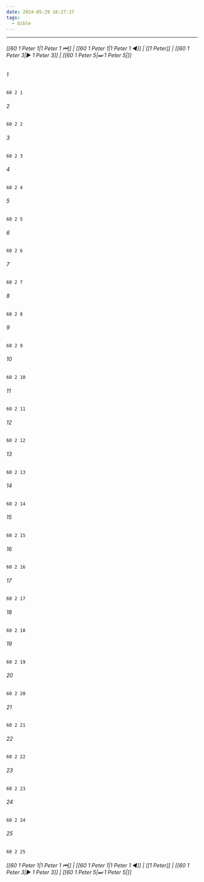 ```yaml
---
date: 2024-05-29 16:27:27
tags:
  - bible
---
```

___

###### [[60 1 Peter 1|1 Peter 1 ⏮]] | [[60 1 Peter 1|1 Peter 1 ◀]] | [[1 Peter]] | [[60 1 Peter 3|▶ 1 Peter 3]] | [[60 1 Peter 5|⏭ 1 Peter 5|]]

###### 1
``` verse
60 2 1 
```
###### 2
``` verse
60 2 2 
```
###### 3
``` verse
60 2 3 
```
###### 4
``` verse
60 2 4 
```
###### 5
``` verse
60 2 5 
```
###### 6
``` verse
60 2 6 
```
###### 7
``` verse
60 2 7 
```
###### 8
``` verse
60 2 8 
```
###### 9
``` verse
60 2 9 
```
###### 10
``` verse
60 2 10 
```
###### 11
``` verse
60 2 11 
```
###### 12
``` verse
60 2 12 
```
###### 13
``` verse
60 2 13 
```
###### 14
``` verse
60 2 14 
```
###### 15
``` verse
60 2 15 
```
###### 16
``` verse
60 2 16 
```
###### 17
``` verse
60 2 17 
```
###### 18
``` verse
60 2 18 
```
###### 19
``` verse
60 2 19 
```
###### 20
``` verse
60 2 20 
```
###### 21
``` verse
60 2 21 
```
###### 22
``` verse
60 2 22 
```
###### 23
``` verse
60 2 23 
```
###### 24
``` verse
60 2 24 
```
###### 25
``` verse
60 2 25 
```

###### [[60 1 Peter 1|1 Peter 1 ⏮]] | [[60 1 Peter 1|1 Peter 1 ◀]] | [[1 Peter]] | [[60 1 Peter 3|▶ 1 Peter 3]] | [[60 1 Peter 5|⏭ 1 Peter 5|]]


